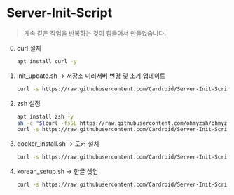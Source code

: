 # Server-Init-Script

> 계속 같은 작업을 반복하는 것이 힘들어서 만들었습니다.

0. curl 설치

    ```sh
    apt install curl -y
    ```

1. init_update.sh -> 저장소 미러서버 변경 및 초기 업데이트

    ```sh
    curl -s https://raw.githubusercontent.com/Cardroid/Server-Init-Script/main/init_update.sh | bash -s
    ```

2. zsh 설정

    ```sh
    apt install zsh -y
    sh -c "$(curl -fsSL https://raw.githubusercontent.com/ohmyzsh/ohmyzsh/master/tools/install.sh)" "" --unattended
    curl -s https://raw.githubusercontent.com/Cardroid/Server-Init-Script/main/zsh_custom.sh | bash -s
    ```

3. docker_install.sh -> 도커 설치

    ```sh
    curl -s https://raw.githubusercontent.com/Cardroid/Server-Init-Script/main/docker_install.sh | bash -s
    ```

4. korean_setup.sh -> 한글 셋업

    ```sh
    curl -s https://raw.githubusercontent.com/Cardroid/Server-Init-Script/main/korean_setup.sh | bash -s
    ```
